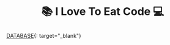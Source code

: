 # <p align="center"> 📚 I Love To Eat Code 💻 </p>

[DATABASE](https://github.com/Jinseop-Sim/PNU-Database){: target="_blank"}
